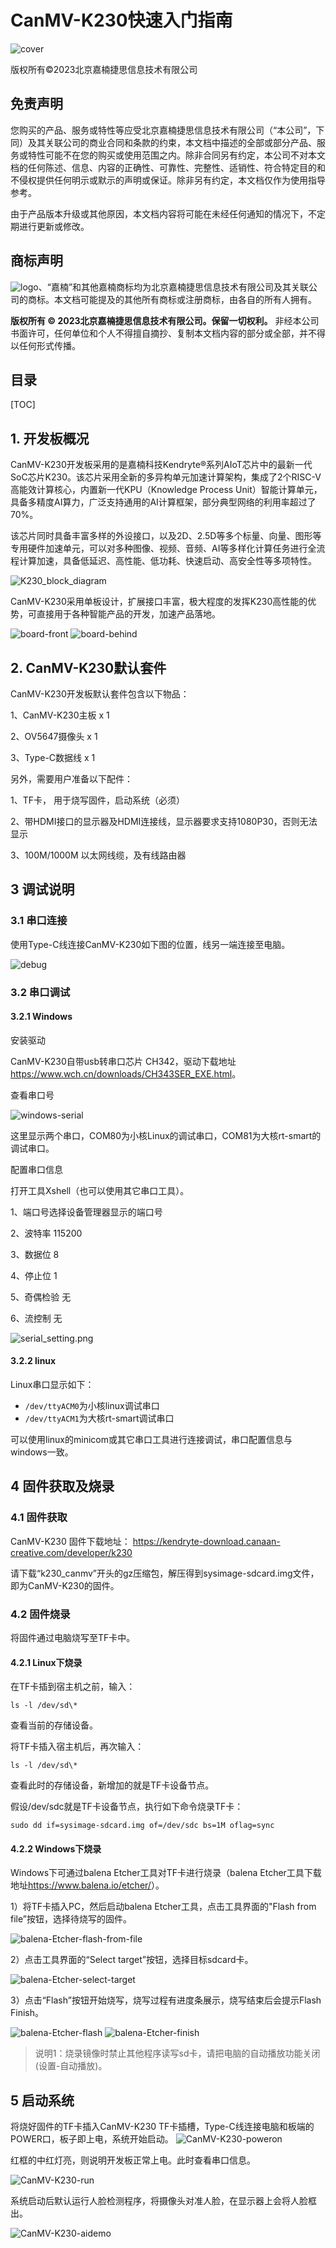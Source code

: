 # CanMV-K230快速入门指南

![cover](images/canaan-cover.png)

版权所有©2023北京嘉楠捷思信息技术有限公司

<div style="page-break-after:always"></div>

## 免责声明

您购买的产品、服务或特性等应受北京嘉楠捷思信息技术有限公司（“本公司”，下同）及其关联公司的商业合同和条款的约束，本文档中描述的全部或部分产品、服务或特性可能不在您的购买或使用范围之内。除非合同另有约定，本公司不对本文档的任何陈述、信息、内容的正确性、可靠性、完整性、适销性、符合特定目的和不侵权提供任何明示或默示的声明或保证。除非另有约定，本文档仅作为使用指导参考。

由于产品版本升级或其他原因，本文档内容将可能在未经任何通知的情况下，不定期进行更新或修改。

## 商标声明

![logo](images/logo.png)、“嘉楠”和其他嘉楠商标均为北京嘉楠捷思信息技术有限公司及其关联公司的商标。本文档可能提及的其他所有商标或注册商标，由各自的所有人拥有。

**版权所有 © 2023北京嘉楠捷思信息技术有限公司。保留一切权利。**
非经本公司书面许可，任何单位和个人不得擅自摘抄、复制本文档内容的部分或全部，并不得以任何形式传播。

<div style="page-break-after:always"></div>

## 目录

[TOC]

## 1. 开发板概况

CanMV-K230开发板采用的是嘉楠科技Kendryte®系列AIoT芯片中的最新一代SoC芯片K230。该芯片采用全新的多异构单元加速计算架构，集成了2个RISC-V高能效计算核心，内置新一代KPU（Knowledge Process Unit）智能计算单元，具备多精度AI算力，广泛支持通用的AI计算框架，部分典型网络的利用率超过了70%。

该芯片同时具备丰富多样的外设接口，以及2D、2.5D等多个标量、向量、图形等专用硬件加速单元，可以对多种图像、视频、音频、AI等多样化计算任务进行全流程计算加速，具备低延迟、高性能、低功耗、快速启动、高安全性等多项特性。

![K230_block_diagram](images/K230_block_diagram.png)

CanMV-K230采用单板设计，扩展接口丰富，极大程度的发挥K230高性能的优势，可直接用于各种智能产品的开发，加速产品落地。

![board-front](images/CanMV-K230_front.png)
![board-behind](images/CanMV-K230_behind.png)

## 2. CanMV-K230默认套件

CanMV-K230开发板默认套件包含以下物品：

1、CanMV-K230主板 x 1

2、OV5647摄像头 x 1

3、Type-C数据线 x 1

另外，需要用户准备以下配件：

1、TF卡， 用于烧写固件，启动系统（必须）

2、带HDMI接口的显示器及HDMI连接线，显示器要求支持1080P30，否则无法显示

3、100M/1000M 以太网线缆，及有线路由器

## 3 调试说明

### 3.1 串口连接

使用Type-C线连接CanMV-K230如下图的位置，线另一端连接至电脑。

![debug](images/CanMV-K230_debug.png)

### 3.2 串口调试

#### 3.2.1 Windows

安装驱动

CanMV-K230自带usb转串口芯片 CH342，驱动下载地址<https://www.wch.cn/downloads/CH343SER_EXE.html>。

查看串口号

![windows-serial](images/windows-serial.png)

这里显示两个串口，COM80为小核Linux的调试串口，COM81为大核rt-smart的调试串口。

配置串口信息

打开工具Xshell（也可以使用其它串口工具）。

1、端口号选择设备管理器显示的端口号

2、波特率 115200

3、数据位 8

4、停止位 1

5、奇偶检验 无

6、流控制 无

![serial_setting.png](images/serial_setting.png)

#### 3.2.2 linux

Linux串口显示如下：

- `/dev/ttyACM0`为小核linux调试串口
- `/dev/ttyACM1`为大核rt-smart调试串口

可以使用linux的minicom或其它串口工具进行连接调试，串口配置信息与windows一致。

## 4 固件获取及烧录

### 4.1 固件获取

CanMV-K230 固件下载地址： <https://kendryte-download.canaan-creative.com/developer/k230>

请下载“k230_canmv”开头的gz压缩包，解压得到sysimage-sdcard.img文件，即为CanMV-K230的固件。

### 4.2 固件烧录

将固件通过电脑烧写至TF卡中。

#### 4.2.1 Linux下烧录

在TF卡插到宿主机之前，输入：

`ls -l /dev/sd\*`

查看当前的存储设备。

将TF卡插入宿主机后，再次输入：

`ls -l /dev/sd\*`

查看此时的存储设备，新增加的就是TF卡设备节点。

假设/dev/sdc就是TF卡设备节点，执行如下命令烧录TF卡：

`sudo dd if=sysimage-sdcard.img of=/dev/sdc bs=1M oflag=sync`

#### 4.2.2 Windows下烧录

Windows下可通过balena Etcher工具对TF卡进行烧录（balena Etcher工具下载地址<https://www.balena.io/etcher/>）。

1）将TF卡插入PC，然后启动balena Etcher工具，点击工具界面的"Flash from file”按钮，选择待烧写的固件。

![balena-Etcher-flash-from-file](images/balena-Etcher-flash-from-file.jpg)

2）点击工具界面的“Select target”按钮，选择目标sdcard卡。

![balena-Etcher-select-target](images/balena-Etcher-select-target.jpg)

3）点击“Flash”按钮开始烧写，烧写过程有进度条展示，烧写结束后会提示Flash Finish。

![balena-Etcher-flash](images/balena-Etcher-flash.jpg)
![balena-Etcher-finish](images/balena-Etcher-finish.jpg)
>说明1：烧录镜像时禁止其他程序读写sd卡，请把电脑的自动播放功能关闭(设置-自动播放)。

## 5 启动系统

将烧好固件的TF卡插入CanMV-K230 TF卡插槽，Type-C线连接电脑和板端的POWER口，板子即上电，系统开始启动。
![CanMV-K230-poweron](images/CanMV-K230-poweron.png)

红框的中红灯亮，则说明开发板正常上电。此时查看串口信息。

![CanMV-K230-run](images/CanMV-K230-run.png)

系统启动后默认运行人脸检测程序，将摄像头对准人脸，在显示器上会将人脸框出。

![CanMV-K230-aidemo](images/CanMV-K230-aidemo.png)
